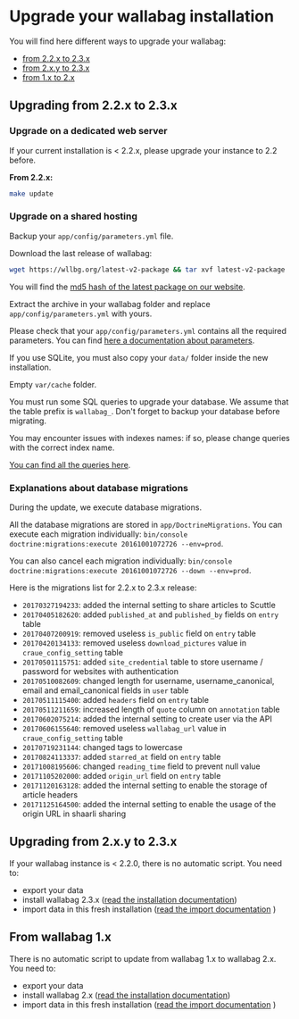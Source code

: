 # Upgrade your wallabag installation

You will find here different ways to upgrade your wallabag:

-   [from 2.2.x to 2.3.x](#upgrading-from-22x-to-23x)
-   [from 2.x.y to 2.3.x](#upgrading-from-2xy-to-23x)
-   [from 1.x to 2.x](#from-wallabag-1x)

## Upgrading from 2.2.x to 2.3.x

### Upgrade on a dedicated web server

If your current installation is < 2.2.x, please upgrade your instance to 2.2 before.

**From 2.2.x:**

```bash
make update
```

### Upgrade on a shared hosting

Backup your `app/config/parameters.yml` file.

Download the last release of wallabag:

```bash
wget https://wllbg.org/latest-v2-package && tar xvf latest-v2-package
```

You will find the [md5 hash of the latest package on our
website](https://wallabag.org/en#download).

Extract the archive in your wallabag folder and replace
`app/config/parameters.yml` with yours.

Please check that your `app/config/parameters.yml` contains all the
required parameters. You can find [here a documentation about
parameters](./parameters.md).

If you use SQLite, you must also copy your `data/` folder inside the new
installation.

Empty `var/cache` folder.

You must run some SQL queries to upgrade your database. We assume that the table prefix is `wallabag_`. Don't forget to backup your database before migrating.

You may encounter issues with indexes names: if so, please change queries with the correct index name.

[You can find all the queries here](query-upgrade-22-23.md).

### Explanations about database migrations

During the update, we execute database migrations.

All the database migrations are stored in `app/DoctrineMigrations`. You
can execute each migration individually:
`bin/console doctrine:migrations:execute 20161001072726 --env=prod`.

You can also cancel each migration individually:
`bin/console doctrine:migrations:execute 20161001072726 --down --env=prod`.

Here is the migrations list for 2.2.x to 2.3.x release:

-   `20170327194233`: added the internal setting to share articles to
    Scuttle
-   `20170405182620`: added `published_at` and `published_by` fields on
    `entry` table
-   `20170407200919`: removed useless `is_public` field on `entry` table
-   `20170420134133`: removed useless `download_pictures` value in
    `craue_config_setting` table
-   `20170501115751`: added `site_credential` table to store username / password
    for websites with authentication
-   `20170510082609`: changed length for username, username_canonical, email and
    email_canonical fields in `user` table
-   `20170511115400`: added `headers` field on `entry` table
-   `20170511211659`: increased length of `quote` column on `annotation` table
-   `20170602075214`: added the internal setting to create user via the API
-   `20170606155640`: removed useless `wallabag_url` value in
    `craue_config_setting` table
-   `20170719231144`: changed tags to lowercase
-   `20170824113337`: added `starred_at` field on `entry` table
-   `20171008195606`: changed `reading_time` field to prevent null value
-   `20171105202000`: added `origin_url` field on `entry` table
-   `20171120163128`: added the internal setting to enable the storage of
    article headers
-   `20171125164500`: added the internal setting to enable the usage of the origin URL in shaarli sharing

## Upgrading from 2.x.y to 2.3.x

If your wallabag instance is < 2.2.0, there is no automatic script. You need to:

-   export your data
-   install wallabag 2.3.x ([read the installation documentation](./installation/))
-   import data in this fresh installation ([read the import documentation](../user/import/) )

## From wallabag 1.x

There is no automatic script to update from wallabag 1.x to wallabag
2.x. You need to:

-   export your data
-   install wallabag 2.x ([read the installation documentation](./installation/))
-   import data in this fresh installation ([read the import documentation](../user/import/) )

